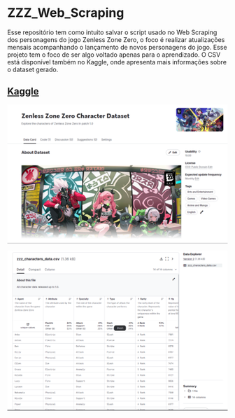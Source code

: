 # ZZZ_Web_Scraping

Esse repositório tem como intuito salvar o script usado no Web Scraping dos personagens do jogo Zenless Zone Zero, o foco é realizar atualizações mensais acompanhando o lançamento de novos personagens do jogo. Esse projeto tem o foco de ser algo voltado apenas para o aprendizado. O CSV está disponível também no Kaggle, onde apresenta mais informações sobre o dataset gerado.

## [Kaggle](https://www.kaggle.com/datasets/masterchiefpv/zenless-zone-zero-character-dataset/data)

![Kaggle page](./img/Kaggle_page.png)

![Dataset](./img/Kaggle_dataset.png)
